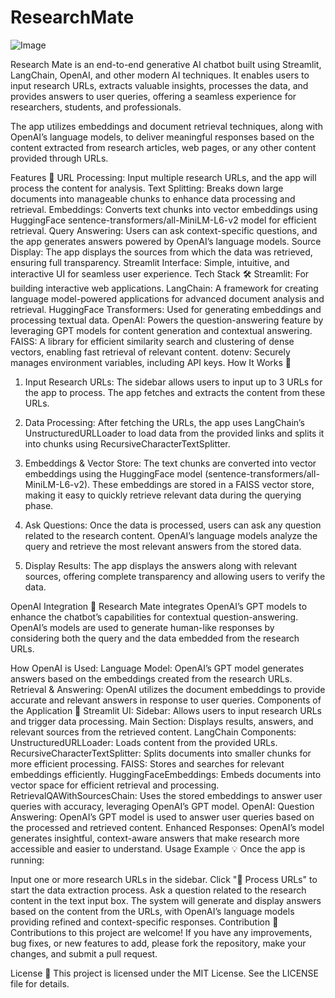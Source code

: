 # ResearchMate
 ![Image](https://github.com/user-attachments/assets/2bf856d0-5b44-4602-abf1-70a716c953dc)

Research Mate is an end-to-end generative AI chatbot built using Streamlit, LangChain, OpenAI, and other modern AI techniques. It enables users to input research URLs, extracts valuable insights, processes the data, and provides answers to user queries, offering a seamless experience for researchers, students, and professionals.

The app utilizes embeddings and document retrieval techniques, along with OpenAI’s language models, to deliver meaningful responses based on the content extracted from research articles, web pages, or any other content provided through URLs.

Features 🎉
URL Processing: Input multiple research URLs, and the app will process the content for analysis.
Text Splitting: Breaks down large documents into manageable chunks to enhance data processing and retrieval.
Embeddings: Converts text chunks into vector embeddings using HuggingFace sentence-transformers/all-MiniLM-L6-v2 model for efficient retrieval.
Query Answering: Users can ask context-specific questions, and the app generates answers powered by OpenAI’s language models.
Source Display: The app displays the sources from which the data was retrieved, ensuring full transparency.
Streamlit Interface: Simple, intuitive, and interactive UI for seamless user experience.
Tech Stack 🛠️
Streamlit: For building interactive web applications.
LangChain: A framework for creating language model-powered applications for advanced document analysis and retrieval.
HuggingFace Transformers: Used for generating embeddings and processing textual data.
OpenAI: Powers the question-answering feature by leveraging GPT models for content generation and contextual answering.
FAISS: A library for efficient similarity search and clustering of dense vectors, enabling fast retrieval of relevant content.
dotenv: Securely manages environment variables, including API keys.
How It Works 🧠
1. Input Research URLs:
The sidebar allows users to input up to 3 URLs for the app to process. The app fetches and extracts the content from these URLs.

2. Data Processing:
After fetching the URLs, the app uses LangChain’s UnstructuredURLLoader to load data from the provided links and splits it into chunks using RecursiveCharacterTextSplitter.

3. Embeddings & Vector Store:
The text chunks are converted into vector embeddings using the HuggingFace model (sentence-transformers/all-MiniLM-L6-v2). These embeddings are stored in a FAISS vector store, making it easy to quickly retrieve relevant data during the querying phase.

4. Ask Questions:
Once the data is processed, users can ask any question related to the research content. OpenAI’s language models analyze the query and retrieve the most relevant answers from the stored data.

5. Display Results:
The app displays the answers along with relevant sources, offering complete transparency and allowing users to verify the data.

OpenAI Integration 🤖
Research Mate integrates OpenAI’s GPT models to enhance the chatbot’s capabilities for contextual question-answering. OpenAI’s models are used to generate human-like responses by considering both the query and the data embedded from the research URLs.

How OpenAI is Used:
Language Model: OpenAI’s GPT model generates answers based on the embeddings created from the research URLs.
Retrieval & Answering: OpenAI utilizes the document embeddings to provide accurate and relevant answers in response to user queries.
Components of the Application 🧩
Streamlit UI:
Sidebar: Allows users to input research URLs and trigger data processing.
Main Section: Displays results, answers, and relevant sources from the retrieved content.
LangChain Components:
UnstructuredURLLoader: Loads content from the provided URLs.
RecursiveCharacterTextSplitter: Splits documents into smaller chunks for more efficient processing.
FAISS: Stores and searches for relevant embeddings efficiently.
HuggingFaceEmbeddings: Embeds documents into vector space for efficient retrieval and processing.
RetrievalQAWithSourcesChain: Uses the stored embeddings to answer user queries with accuracy, leveraging OpenAI’s GPT model.
OpenAI:
Question Answering: OpenAI’s GPT model is used to answer user queries based on the processed and retrieved content.
Enhanced Responses: OpenAI’s model generates insightful, context-aware answers that make research more accessible and easier to understand.
Usage Example 💡
Once the app is running:

Input one or more research URLs in the sidebar.
Click "🚀 Process URLs" to start the data extraction process.
Ask a question related to the research content in the text input box.
The system will generate and display answers based on the content from the URLs, with OpenAI’s language models providing refined and context-specific responses.
Contribution 🤝
Contributions to this project are welcome! If you have any improvements, bug fixes, or new features to add, please fork the repository, make your changes, and submit a pull request.

License 📜
This project is licensed under the MIT License. See the LICENSE file for details.
